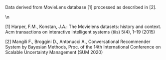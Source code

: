 Data derived from MovieLens database [1] processed as described in [2].

\n

[1] Harper, F.M., Konstan, J.A.: The Movielens datasets: history and context. Acm
transactions on interactive intelligent systems (tiis) 5(4), 1–19 (2015)

[2] Mangili F., Broggini D., Antonucci A., Conversational Recommender System by
Bayesian Methods, Proc. of the 14th International Conference on Scalable Uncertainty Management (SUM 2020)
